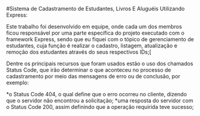 #Sistema de Cadastramento de Estudantes, Livros E Aluguéis Utilizando Express:

Este trabalho foi desenvolvido em equipe, onde cada um dos membros ficou responsável por uma parte específica do projeto executado com o framework Express, sendo que eu fiquei com o tópico de gerenciamento de estudantes, cuja função é realizar o cadastro, listagem, atualização e remoção dos estudantes através do seus respectivos IDs;[

Dentre os principais recursos que foram usados estão o uso dos chamados Status Code, que irão determinar o que aconteceu no processo de cadastramento por meio das mensagens de erro ou de conclusão, por exemplo:

*o Status Code 404, o qual define que o erro ocorreu no cliente, dizendo que o servidor não encontrou a solicitação;
*uma resposta do servidor com o Status Code 200, assim definindo que a operação requirida teve sucesso;
